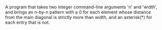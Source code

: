 A program that takes two integer command-line arguments 'n' and 'width', and brings an n-by-n pattern with a 0 for each element whose distance from the main diagonal is strictly more than width, and an asterisk(*) for each entry that is not.